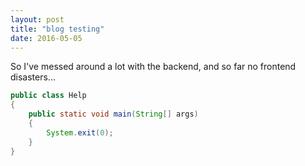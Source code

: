 ```yaml
---
layout: post
title: "blog testing"
date: 2016-05-05
---
```


So I've messed around a lot with the backend, and so far no frontend disasters...

```java
public class Help
{
    public static void main(String[] args)
    {
        System.exit(0);
    }
}
